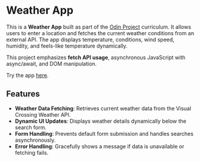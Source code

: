 # Weather App

This is a **Weather App** built as part of the [Odin Project](https://www.theodinproject.com/) curriculum. It allows users to enter a location and fetches the current weather conditions from an external API. The app displays temperature, conditions, wind speed, humidity, and feels-like temperature dynamically.

This project emphasizes **fetch API usage**, asynchronous JavaScript with async/await, and DOM manipulation.

Try the app [here](https://dlastic.github.io/odin-weather-app/).

## Features

- **Weather Data Fetching**: Retrieves current weather data from the Visual Crossing Weather API.
- **Dynamic UI Updates**: Displays weather details dynamically below the search form.
- **Form Handling**: Prevents default form submission and handles searches asynchronously.
- **Error Handling**: Gracefully shows a message if data is unavailable or fetching fails.
